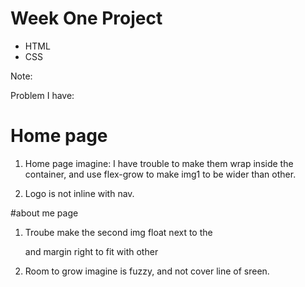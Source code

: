 # Week One Project
- HTML
- CSS


Note:

Problem I have:

# Home page
1. Home page imagine: I have trouble to make them wrap inside the container,
and use flex-grow to make img1 to be wider than other.

2. Logo is not inline with nav.

#about me page
1. Troube make the second img float next to the <p> and margin right to fit with
other <p>

2. Room to grow imagine is fuzzy, and not cover line of sreen.
